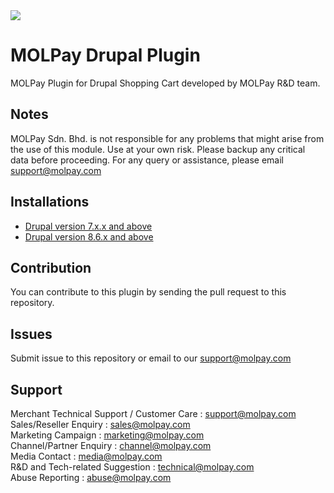 <img src="https://user-images.githubusercontent.com/38641542/39344583-da87c94e-4a15-11e8-9ad4-b2b52165cfe0.jpg">

MOLPay Drupal Plugin
==================

MOLPay Plugin for Drupal Shopping Cart developed by MOLPay R&D team.


Notes
-----

MOLPay Sdn. Bhd. is not responsible for any problems that might arise from the use of this module. 
Use at your own risk. Please backup any critical data before proceeding. For any query or 
assistance, please email support@molpay.com


Installations
------------------------------------------------------

- [Drupal version 7.x.x and above](https://github.com/MOLPay/Drupal_Plugin/wiki/Drupal-7.x.x-and-above)
- [Drupal version 8.6.x and above](https://github.com/MOLPay/Drupal_Plugin/wiki/Drupal-8.6.x-and-above)


Contribution
------------

You can contribute to this plugin by sending the pull request to this repository.


Issues
------------

Submit issue to this repository or email to our support@molpay.com


Support
-------

Merchant Technical Support / Customer Care : support@molpay.com <br>
Sales/Reseller Enquiry : sales@molpay.com <br>
Marketing Campaign : marketing@molpay.com <br>
Channel/Partner Enquiry : channel@molpay.com <br>
Media Contact : media@molpay.com <br>
R&D and Tech-related Suggestion : technical@molpay.com <br>
Abuse Reporting : abuse@molpay.com
